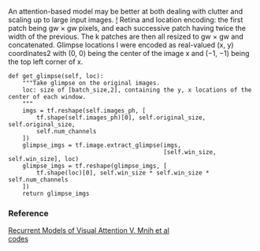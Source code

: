 An attention-based model may be better at both dealing with clutter and scaling up to large input images.
[!](https://raw.githubusercontent.com/torch/torch.github.io/master/blog/_posts/images/rva-diagram.png)
Retina and location encoding:
the first patch being gw × gw pixels, and each successive patch having twice the width of the previous. The k patches are then all resized to gw × gw and concatenated. Glimpse locations l were encoded as real-valued (x, y) coordinates2 with (0, 0) being the center of the image x and (−1, −1) being the top left corner of x.
```
def get_glimpse(self, loc):
    """Take glimpse on the original images.
    loc: size of [batch_size,2], containing the y, x locations of the center of each window.
    """
    imgs = tf.reshape(self.images_ph, [
        tf.shape(self.images_ph)[0], self.original_size, self.original_size,
        self.num_channels
    ])
    glimpse_imgs = tf.image.extract_glimpse(imgs,
                                            [self.win_size, self.win_size], loc)
    glimpse_imgs = tf.reshape(glimpse_imgs, [
        tf.shape(loc)[0], self.win_size * self.win_size * self.num_channels
    ])
    return glimpse_imgs
```

### Reference
[Recurrent Models of Visual Attention V. Mnih et al](https://arxiv.org/pdf/1406.6247.pdf)   
[codes](https://github.com/zhongwen/RAM)

